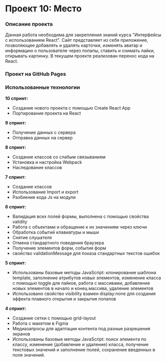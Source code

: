 # Проект 10: Место

### Описание проекта

Данная работа необходима для закрепления знаний курса "Интерфейсы с использованием React". 
Сайт представляет из себя приложение, позволяющее добавлять и удалять карточки, изменять аватар и информацию о пользователе через попапы, ставить и снимать лайки, открывать картинку. 
В текущем проекте реализован перенос кода на React.

### Проект на GitHub Pages

### Использованные технологии

**10 спринт:**
* Создание нового проекта с помощью Create React App
* Портирование проекта на React

**9 спринт:**
* Получение данных с сервера
* Отправка данных на сервер

**8 спринт:**
* Создание классов со слабым связыванием
* Установка и настройка Webpack
* Наследование классов

**7 спринт:**
* Создание классов
* Использование Import и export
* Разбиение кода Js на модули

**6 спринт:**
* Валидация всех полей формы, выполнена с помощью свойства validity
* Работа с объектами и обращение к их значениям через ключи
* Обработка событий клавиатуры и мыши
* Снятие слушателя
* Отмена стандартного поведения браузера
* Получение элементов форм, события форм
* свойство validationMessage для показа стандартных текстов ошибок

**5 спринт:**
* Использованы базовые методы JavaScript: клонирование шаблона template, заполнение атрибутов новых элементов, изменение класса с помощью toggle для лайков, работа с массивами, добавление новых элементов в начало и конец массива, удаление элементов
* Использовано свойство visibility взамен display:none для создания эффекта плавного открытия и закрытия попапов

**4 спринт:**
* Создание сетки с помощью grid-layout
* Работа с макетом в Figma
* Медиазапросы для адаптации контента под разные разрешения экранов
* Использованы базовые методы JavaScript: поиск элемента по классу, изменение (добавление и удаление) класса, получение текстовых значений и заполнение полей, сохранение введенных в поля значений.